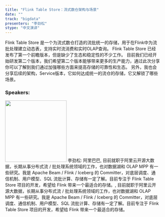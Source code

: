 ```yaml
---
title: "Flink Table Store：流式数仓架构与场景"
date: "" 
track: "bigdata"
presenters: "李劲松"
stype: "中文演讲"
---
```

Flink Table Store 是一个为流式数仓打造的流批统一的存储，用于在Flink中为流批处理建立动态表，支持实时流消费和实时OLAP查询。
Flink Table Store 已经发布了第一个前瞻版本，但是缺少了生态和稳定性的不少工作。
目前我们已经开始研发第二个版本，我们希望第二个版本能够带来更多的生产能力，通过此次分享你可以了解到我们通过加强哪些方面来提高存储的可靠性和生态。
另外，我也会分享后续的架构，Service版本，它如何达成统一的流仓的存储，它又解锁了哪些场景。
 ### Speakers: 
 <img src="images/speaker/1110.png" width="200" />
 李劲松: 阿里巴巴, 目前就职于阿里云开源大数据，长期从事分布式流 / 批处理系统领域的工作，也对数据湖和 OLAP MPP 有一些研究。我是 Apache Beam / Flink / Iceberg 的 Committer，对底层调度、通信机制、用户模型、SQL 流批计算、存储有一定了解。目前专注于 Flink Table Store 项目的开发，希望给 Flink 带来一个最适合的存储。, 目前就职于阿里云开源大数据，长期从事分布式流 / 批处理系统领域的工作，也对数据湖和 OLAP MPP 有一些研究。我是 Apache Beam / Flink / Iceberg 的 Committer，对底层调度、通信机制、用户模型、SQL 流批计算、存储有一定了解。目前专注于 Flink Table Store 项目的开发，希望给 Flink 带来一个最适合的存储。
 